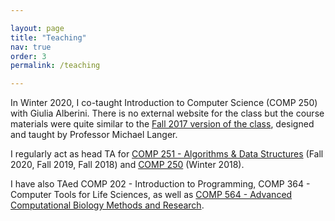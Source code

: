 ```yaml
---

layout: page
title: "Teaching"
nav: true
order: 3
permalink: /teaching

---
```


In Winter 2020, I co-taught Introduction to Computer Science (COMP 250) with Giulia Alberini. There is no external website for the class but the course materials were quite similar to the [Fall 2017 version of the class](http://www.cim.mcgill.ca/~langer/250-2017.html), designed and taught by Professor Michael Langer. 

I regularly act as head TA for [COMP 251 - Algorithms & Data Structures](https://www.cs.mcgill.ca/~jeromew/comp251.html) (Fall 2020, Fall 2019, Fall 2018) and  [COMP 250](https://www.cs.mcgill.ca/~jeromew/comp251.html) (Winter 2018).

I have also TAed COMP 202 - Introduction to Programming, COMP 364 - Computer Tools for Life Sciences, as well as [COMP 564 - Advanced Computational Biology Methods and Research](https://www.cs.mcgill.ca/~jeromew/comp564.html).